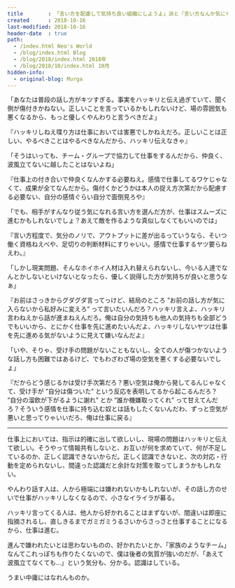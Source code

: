 ```yaml
---
title        : 「言い方を配慮して気持ち良い組織にしようよ」派と『言い方なんか気にせずハッキリ言うべきだよ』派の脳内議論
created      : 2018-10-16
last-modified: 2018-10-16
header-date  : true
path:
  - /index.html Neo's World
  - /blog/index.html Blog
  - /blog/2018/index.html 2018年
  - /blog/2018/10/index.html 10月
hidden-info:
  - original-blog: Murga
---
```


「あなたは普段の話し方がキツすぎる。事実をハッキリと伝え過ぎていて、聞く側が傷付きかねない。正しいことを言っているかもしれないけど、場の雰囲気も悪くなるから、もっと優しくやんわりと言うべきだよ」

『ハッキリしねえ喋り方は仕事においては害悪でしかねえだろ。正しいことは正しい、やるべきことはやるべきなんだから、ハッキリ伝えなきゃ』

「そうはいっても、チーム・グループで協力して仕事をするんだから、仲良く、波風立てないに越したことはないよね」

『仕事上の付き合いで仲良くなんかする必要ねえ。感情で仕事してるワケじゃなくて、成果が全てなんだから。傷付くかどうかは本人の捉え方次第だから配慮する必要ない、自分の感情ぐらい自分で面倒見ろや』

「でも、相手がすんなり従う気になれる言い方を選んだ方が、仕事はスムーズに進むかもしれないでしょ？あえて敵を作るような真似しなくてもいいのでは」

『言い方程度で、気分のノリで、アウトプットに差が出るっていうなら、そいつ働く資格ねえべや、足切りの判断材料にすりゃいい。感情で仕事するヤツ要らねえわ。』

「しかし現実問題、そんなホイホイ人材は入れ替えられないし、今いる人達でなんとかしないといけないとなったら、優しく説得した方が気持ちが良いと思うなぁ」

『お前はさっきからグダグダ言ってっけど、結局のところ ”お前の話し方が気に入らないから私好みに変えろ“ って言いたいんだろ？ハッキリ言えよ、ハッキリ言わねえから話が進まねえんだろ。俺は自分の気持ちも他人の気持ちも全部どうでもいいから、とにかく仕事を先に進めたいんだよ、ハッキリしないヤツは仕事を先に進める気がないように見えて嫌いなんだよ』

「いや、そりゃ、受け手の問題がないこともないし、全ての人が傷つかないような話し方も困難ではあるけど、でもわざわざ場の空気を悪くする必要ないでしょ」

『だからどう感じるかは受け手次第だろ？悪い空気は俺から発してるんじゃなくて、受け手が ”自分は傷ついた” という反応を表明してるから起こるんだろ？ ”自分の溜飲が下がるように謝れ” とか ”誰か機嫌取ってくれ” って甘えてんだろ？そういう感情を仕事に持ち込む奴とは話もしたくないんだわ、ずっと空気が悪いと思ってりゃいいだろ、俺は仕事に戻る』

---

仕事上においては、指示は的確に出して欲しいし、現場の問題はハッキリと伝えて欲しい。そうやって情報共有しないと、お互いが何を求めていて、何が不足しているのか、正しく認識できないからだ。正しく認識できないと、次の対応・行動を定められないし、間違った認識だと余計な対策を取ってしまうかもしれない。

やんわり話す人は、人から極端には嫌われないかもしれないが、その話し方のせいで仕事がハッキリしなくなるので、小さなイライラが募る。

ハッキリ言ってくる人は、他人から好かれることはまずないが、間違いは即座に指摘されるし、直しきるまでガミガミうるさいからさっさと仕事することになるから、仕事は進む。

進んで嫌われたいとは思わないものの、好かれたいとか、「家族のようなチーム」なんてこれっぽちも作りたくないので、僕は後者の気質が強いのだが、「あえて波風立てなくても…」という気分も、分かる。認識はしている。

うまい中庸にはなれんものか。

